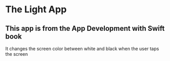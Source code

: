 <h1>The Light App</h1>
<h2>This app is from the App Development with Swift book</h2>

<p>It changes the screen color between white and black when the user taps the screen</p>
